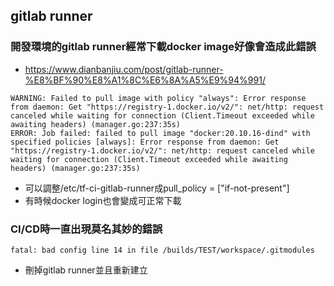 ## gitlab runner
### 開發環境的gitlab runner經常下載docker image好像會造成此錯誤
* https://www.dianbanjiu.com/post/gitlab-runner-%E8%BF%90%E8%A1%8C%E6%8A%A5%E9%94%991/
```
WARNING: Failed to pull image with policy "always": Error response from daemon: Get "https://registry-1.docker.io/v2/": net/http: request canceled while waiting for connection (Client.Timeout exceeded while awaiting headers) (manager.go:237:35s)
ERROR: Job failed: failed to pull image "docker:20.10.16-dind" with specified policies [always]: Error response from daemon: Get "https://registry-1.docker.io/v2/": net/http: request canceled while waiting for connection (Client.Timeout exceeded while awaiting headers) (manager.go:237:35s)
```
* 可以調整/etc/tf-ci-gitlab-runner成pull_policy = ["if-not-present"]
* 有時候docker login也會變成可正常下載
### CI/CD時一直出現莫名其妙的錯誤
```
fatal: bad config line 14 in file /builds/TEST/workspace/.gitmodules
```
* 刪掉gitlab runner並且重新建立
